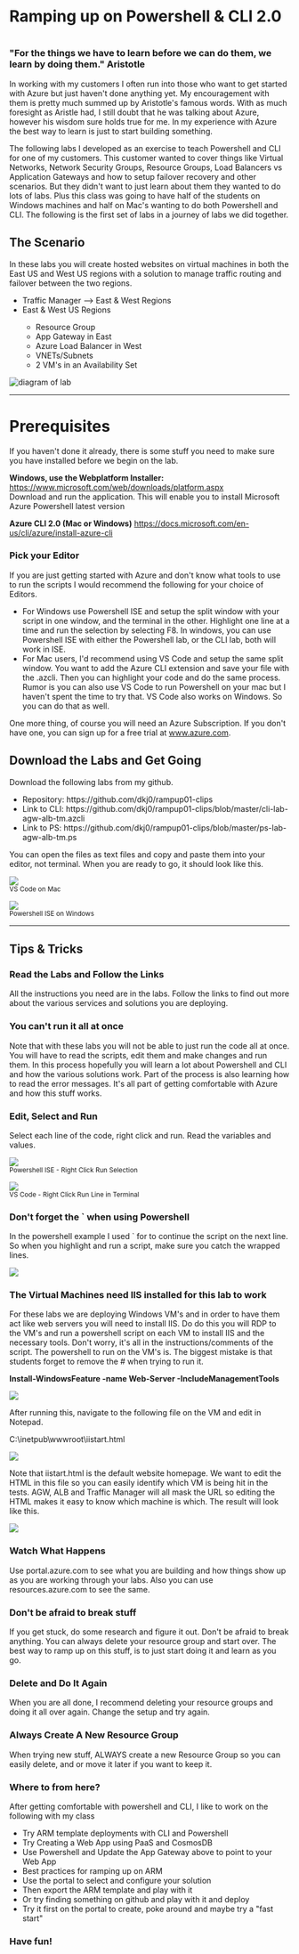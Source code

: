 <h1>Ramping up on Powershell & CLI 2.0<h1>

<h3>&quot;For the things we have to learn before we can do them, we learn by doing them.&quot; Aristotle</h2>

<p>In working with my customers I often run into those who want to get started with Azure but just haven't done anything yet. My encouragement with them is pretty much summed up by Aristotle's famous words. With as much foresight as Aristle had, I still doubt that he was talking about Azure, however his wisdom sure holds true for me. In my experience with Azure the best way to learn is just to start building something.</p>
 
<p>The following labs I developed as an exercise to teach Powershell and CLI for one of my customers. This customer wanted to cover things like Virtual Networks, Network Security Groups, Resource Groups, Load Balancers vs Application Gateways and how to setup failover recovery and other scenarios. But they didn't want to just learn about them they wanted to do lots of labs. Plus this class was going to have half of the students on Windows machines and half on Mac's wanting to do both Powershell and CLI. The following is the first set of labs in a journey of labs we did together.</p>

<h2>The Scenario </h2>

<p>In these labs you will create hosted websites on virtual machines in both the East US and West US regions with a solution to manage traffic routing and failover between the two regions. </p>
<ul>
  <li>Traffic Manager --> East & West Regions</li>
  <li>East & West US Regions</li>
  <ul>
    <li>Resource Group</li>
    <li>App Gateway in East </li>
    <li>Azure Load Balancer in West</li>
    <li>VNETs/Subnets</li>
    <li>2 VM's in an Availability Set</li>
   </ul>
</ul>

<p><img src="https://raw.githubusercontent.com/dkj0/rampup01-clips/master/blogimages/visio.png" alt="diagram of lab">
<hr>
<h1>Prerequisites </h1>
<p>If you haven't done it already, there is some stuff you need to make sure you have installed before we begin on the lab. 
<p><b>Windows, use the Webplatform Installer:</b> <a href="https://www.microsoft.com/web/downloads/platform.aspx">https://www.microsoft.com/web/downloads/platform.aspx</a>
<br>Download and run the application. This will enable you to install Microsoft Azure Powershell latest version

<p><b>Azure CLI 2.0 (Mac or Windows)</b> <a href="https://docs.microsoft.com/en-us/cli/azure/install-azure-cli">https://docs.microsoft.com/en-us/cli/azure/install-azure-cli</a>
<h3>Pick your Editor</h3>
If you are just getting started with Azure and don't know what tools to use to run the scripts I would recommend the following for your choice of Editors.
<ul>
<li>For Windows use Powershell ISE and setup the split window with your script in one window, and the terminal in the other. Highlight one line at a time and run the selection by selecting F8.  In windows, you can use Powershell ISE with either the Powershell lab, or the CLI lab, both will work in ISE.</li>

<li>For Mac users, I'd recommend using VS Code and setup the same split window.  You want to add the Azure CLI extension and save your file with the .azcli.  Then you can highlight your code and do the same process.  Rumor is you can also use VS Code to run Powershell on your mac but I haven't spent the time to try that.  VS Code also works on Windows. So you can do that as well.</li> 
</ul>
<p>One more thing, of course you will need an Azure Subscription. If you don't have one, you can sign up for a free trial at <a href="http://www.azure.com">www.azure.com</a>.

<h2>Download the Labs and Get Going</h2>
<p>Download the following labs from my github. 
 <ul>
  <li>Repository: https://github.com/dkj0/rampup01-clips </li>
  <li>Link to CLI: https://github.com/dkj0/rampup01-clips/blob/master/cli-lab-agw-alb-tm.azcli
   <li>Link to PS: https://github.com/dkj0/rampup01-clips/blob/master/ps-lab-agw-alb-tm.ps
  </ul>
<p>You can open the files as text files and copy and paste them into your editor, not terminal.  When you are ready to go, it should look like this.</p>

<p><img src="https://raw.githubusercontent.com/dkj0/rampup01-clips/master/blogimages/vscode-mac-lab.png" style="border-width:1px"><br><small>VS Code on Mac</small></p>

<p><img src="https://raw.githubusercontent.com/dkj0/rampup01-clips/master/blogimages/powershell-ise-lab.png" style="border-width:1px"><br><small>Powershell ISE on Windows</small></p>

<hr>
<h2>Tips & Tricks</h2>
<h3>Read the Labs and Follow the Links</h3>
<p>All the instructions you need are in the labs. Follow the links to find out more about the various services and solutions you are deploying. </p>

<h3>You can't run it all at once</h3>
<p>Note that with these labs you will not be able to just run the code all at once.  You will have to read the scripts, edit them and make changes and run them.  In this process hopefully you will learn a lot about Powershell and CLI and how the various solutions work. Part of the process is also learning how to read the error messages.  It's all part of getting comfortable with Azure and how this stuff works.</p>

<h3>Edit, Select and Run</h3>
<p>Select each line of the code, right click and run. Read the variables and values. </p>

<p><img src="https://raw.githubusercontent.com/dkj0/rampup01-clips/master/blogimages/right-click-ISE.png" style="border-width:thin">
 <br><small>Powershell ISE - Right Click Run Selection</small></p>

<p><img src="https://raw.githubusercontent.com/dkj0/rampup01-clips/master/blogimages/run-line-in-editor.png" style="border-width:thin"><br><small>VS Code - Right Click Run Line in Terminal</small></p> 

<h3>Don't forget the ` when using Powershell</h3>
<p>In the powershell example I used ` for to continue the script on the next line. So when you highlight and run a script, make sure you catch the wrapped lines. </p>
<img src="https://raw.githubusercontent.com/dkj0/rampup01-clips/master/blogimages/powershell-ise-wrap.png" style="border-width:1px">
<h3>The Virtual Machines need IIS installed for this lab to work</h3>
<p>For these labs we are deploying Windows VM's and in order to have them act like web servers you will need to install IIS.  Do do this you will RDP to the VM's and run a powershell script on each VM to install IIS and the necessary tools. Don't worry, it's all in the instructions/comments of the script. The powershell to run on the VM's is. The biggest mistake is that students forget to remove the # when trying to run it. </p>
<p><b>Install-WindowsFeature -name Web-Server -IncludeManagementTools </b></p>
<img src="https://raw.githubusercontent.com/dkj0/rampup01-clips/master/blogimages/run-install-web-server-tools.png" style="border-width:1px">
<p>After running this, navigate to the following file on the VM and edit in Notepad.</p>

<p>C:\inetpub\wwwroot\iistart.html</p>

<p><img src="https://raw.githubusercontent.com/dkj0/rampup01-clips/master/blogimages/edit-iis-html.png"></p>

<p>Note that iistart.html is the default website homepage. We want to edit the HTML in this file so you can easily identify which VM is being hit in the tests. AGW, ALB and Traffic Manager will all mask the URL so editing the HTML makes it easy to know which machine is which. The result will look like this.</p>

<p><img src="https://raw.githubusercontent.com/dkj0/rampup01-clips/master/blogimages/iisstartpage-mac.png"></p>


<h3>Watch What Happens</h3>
<p>Use portal.azure.com to see what you are building and how things show up as you are working through your labs.  Also you can use resources.azure.com to see the same. </p>

<h3>Don't be afraid to break stuff</h3>
<p>If you get stuck, do some research and figure it out. Don't be afraid to break anything. You can always delete your resource group and start over.  The best way to ramp up on this stuff, is to just start doing it and learn as you go. </p>

<h3>Delete and Do It Again</h3>
<p>When you are all done, I recommend deleting your resource groups and doing it all over again. Change the setup and try again.</p>

<h3>Always Create A New Resource Group</h3>
<p>When trying new stuff, ALWAYS create a new Resource Group so you can easily delete, and or move it later if you want to keep it.</p>

<h3>Where to from here?</h3>
<p>After getting comfortable with powershell and CLI, I like to work on the following with my class</p>

<ul>
<li>Try ARM template deployments with CLI and Powershell
<li>Try Creating a Web App using PaaS and CosmosDB  
<li>Use Powershell and Update the App Gateway above to point to your Web App 
<li>Best practices for ramping up on ARM
<li>Use the portal to select and configure your solution
<li>Then export the ARM template and play with it
<li>Or try finding something on github and play with it and deploy
<li>Try it first on the portal to create, poke around and maybe try a "fast start"
</ul>

<h3>Have fun!</h3>




